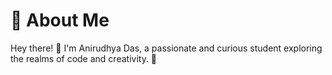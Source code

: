 # 🚀 About Me

Hey there! 👋 I'm Anirudhya Das, a passionate and curious student exploring the realms of code and creativity. 🌈
